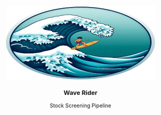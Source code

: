 <!-- PROJECT LOGO -->
<br />
<div align="center">
  <img src="images/logo.png" alt="Logo" width="400" height="200">

<h3 align="center">Wave Rider</h3>
<p align="center">
Stock Screening Pipeline
